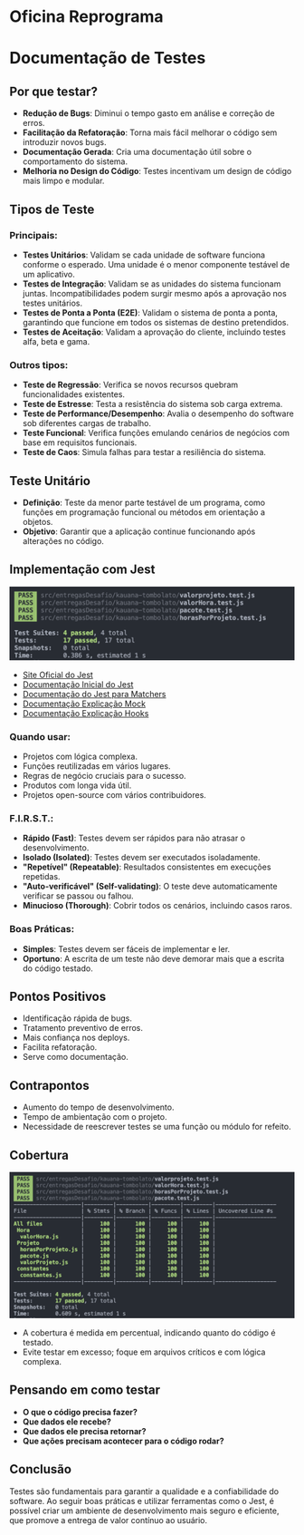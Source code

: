 # Oficina Reprograma
# Documentação de Testes

## Por que testar?
- **Redução de Bugs**: Diminui o tempo gasto em análise e correção de erros.
- **Facilitação da Refatoração**: Torna mais fácil melhorar o código sem introduzir novos bugs.
- **Documentação Gerada**: Cria uma documentação útil sobre o comportamento do sistema.
- **Melhoria no Design do Código**: Testes incentivam um design de código mais limpo e modular.

## Tipos de Teste

### Principais:
- **Testes Unitários**: Validam se cada unidade de software funciona conforme o esperado. Uma unidade é o menor componente testável de um aplicativo.
- **Testes de Integração**: Validam se as unidades do sistema funcionam juntas. Incompatibilidades podem surgir mesmo após a aprovação nos testes unitários.
- **Testes de Ponta a Ponta (E2E)**: Validam o sistema de ponta a ponta, garantindo que funcione em todos os sistemas de destino pretendidos.
- **Testes de Aceitação**: Validam a aprovação do cliente, incluindo testes alfa, beta e gama.

### Outros tipos:
- **Teste de Regressão**: Verifica se novos recursos quebram funcionalidades existentes.
- **Teste de Estresse**: Testa a resistência do sistema sob carga extrema.
- **Teste de Performance/Desempenho**: Avalia o desempenho do software sob diferentes cargas de trabalho.
- **Teste Funcional**: Verifica funções emulando cenários de negócios com base em requisitos funcionais.
- **Teste de Caos**: Simula falhas para testar a resiliência do sistema.

## Teste Unitário
- **Definição**: Teste da menor parte testável de um programa, como funções em programação funcional ou métodos em orientação a objetos.
- **Objetivo**: Garantir que a aplicação continue funcionando após alterações no código.

## Implementação com Jest

![Teste com Jest](images/Jest-image.png)

- [Site Oficial do Jest](https://jestjs.io/pt-BR/)
- [Documentação Inicial do Jest](https://jestjs.io/pt-BR/docs/getting-started)
- [Documentação do Jest para Matchers](https://jestjs.io/pt-BR/docs/using-matchers)
- [Documentação Explicação Mock](https://jestjs.io/pt-BR/docs/mock-functions)
- [Documentação Explicação Hooks](https://jestjs.io/pt-BR/docs/setup-teardown)

### Quando usar:
- Projetos com lógica complexa.
- Funções reutilizadas em vários lugares.
- Regras de negócio cruciais para o sucesso.
- Produtos com longa vida útil.
- Projetos open-source com vários contribuidores.

### F.I.R.S.T.:
- **Rápido (Fast)**: Testes devem ser rápidos para não atrasar o desenvolvimento.
- **Isolado (Isolated)**: Testes devem ser executados isoladamente.
- **"Repetível" (Repeatable)**: Resultados consistentes em execuções repetidas.
- **"Auto-verificável" (Self-validating)**: O teste deve automaticamente verificar se passou ou falhou.
- **Minucioso (Thorough)**: Cobrir todos os cenários, incluindo casos raros.

### Boas Práticas:
- **Simples**: Testes devem ser fáceis de implementar e ler.
- **Oportuno**: A escrita de um teste não deve demorar mais que a escrita do código testado.

## Pontos Positivos
- Identificação rápida de bugs.
- Tratamento preventivo de erros.
- Mais confiança nos deploys.
- Facilita refatoração.
- Serve como documentação.

## Contrapontos
- Aumento do tempo de desenvolvimento.
- Tempo de ambientação com o projeto.
- Necessidade de reescrever testes se uma função ou módulo for refeito.

## Cobertura
![Teste com cobertura](images/Coverage-jest.png)
- A cobertura é medida em percentual, indicando quanto do código é testado.
- Evite testar em excesso; foque em arquivos críticos e com lógica complexa.

## Pensando em como testar
- **O que o código precisa fazer?**
- **Que dados ele recebe?**
- **Que dados ele precisa retornar?**
- **Que ações precisam acontecer para o código rodar?**

## Conclusão
Testes são fundamentais para garantir a qualidade e a confiabilidade do software. Ao seguir boas práticas e utilizar ferramentas como o Jest, é possível criar um ambiente de desenvolvimento mais seguro e eficiente, que promove a entrega de valor contínuo ao usuário.

